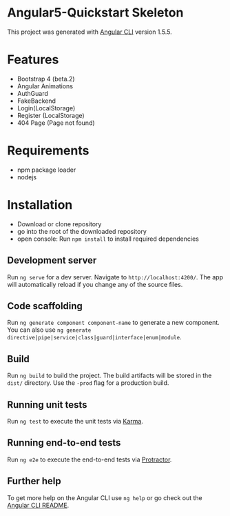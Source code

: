 # Angular5-Quickstart Skeleton

This project was generated with [Angular CLI](https://github.com/angular/angular-cli) version 1.5.5.

# Features

- Bootstrap 4 (beta.2)      <br>
- Angular Animations        <br>
- AuthGuard                 <br>
- FakeBackend               <br>
- Login(LocalStorage)       <br>
- Register (LocalStorage)   <br>
- 404 Page (Page not found) <br>

# Requirements

- npm package loader <br>
- nodejs <br>

# Installation

- Download or clone repository <br>
- go into the root of the downloaded repository <br>
- open console: Run `npm install` to install required dependencies<br>

## Development server

Run `ng serve` for a dev server. Navigate to `http://localhost:4200/`. The app will automatically reload if you change any of the source files.

## Code scaffolding

Run `ng generate component component-name` to generate a new component. You can also use `ng generate directive|pipe|service|class|guard|interface|enum|module`.

## Build

Run `ng build` to build the project. The build artifacts will be stored in the `dist/` directory. Use the `-prod` flag for a production build.

## Running unit tests

Run `ng test` to execute the unit tests via [Karma](https://karma-runner.github.io).

## Running end-to-end tests

Run `ng e2e` to execute the end-to-end tests via [Protractor](http://www.protractortest.org/).

## Further help

To get more help on the Angular CLI use `ng help` or go check out the [Angular CLI README](https://github.com/angular/angular-cli/blob/master/README.md).
